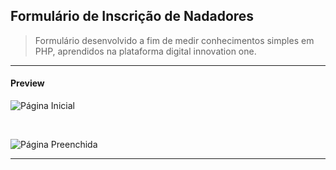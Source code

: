 ## Formulário de Inscrição de Nadadores

>Formulário desenvolvido a fim de medir conhecimentos simples em PHP, aprendidos na plataforma digital innovation one.

<hr>

#### Preview

![Página Inicial](../Nata%C3%A7%C3%A3o/assests/inicial.png)

<br>

![Página Preenchida](../Nata%C3%A7%C3%A3o/assests/preenchida.png)
<hr>

